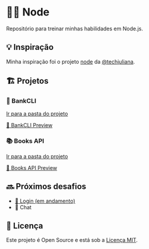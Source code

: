 # 🐢🚀 Node

Repositório para treinar minhas habilidades em Node.js.

## 💡 Inspiração

Minha inspiração foi o projeto [node](https://github.com/techjuliana/node) da [@techjuliana](https://github.com/techjuliana).

## 🏗️ Projetos

### 🏦 BankCLI

[Ir para a pasta do projeto](https://github.com/ricardospalves/node/tree/main/bank#readme)

[🎥 BankCLI Preview](https://github.com/ricardospalves/node/assets/7684963/5f51c122-af48-4e8e-b972-031e187cb120)

### 📚 Books API

[Ir para a pasta do projeto](https://github.com/ricardospalves/node/tree/main/books-api#readme)

[🎥 Books API Preview](https://github.com/ricardospalves/node/assets/7684963/85eb1549-a1dd-4d0c-8303-868f0f54b6d8)

## 🔜 Próximos desafios

- [🔐 Login (em andamento)](https://github.com/ricardospalves/node/tree/main/login#readme)
- 💬 Chat

## 📝 Licença

Este projeto é Open Source e está sob a [Licença MIT](https://github.com/ricardospalves/node/blob/main/LICENSE).
